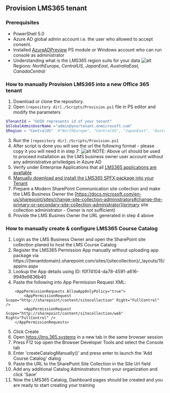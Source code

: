 ## Provision LMS365 tenant ##

### Prerequisites ###

- PowerShell 5.0
- Azure AD global admin account i.e. the user who allowed to accept consent.
- Installed [AzureADPreview](https://www.powershellgallery.com/packages/AzureADPreview/2.0.2.85) PS module or Windows account who can run console as administrator
- Understanding what is the LMS365 region suits for your data
![alt](https://i.imgur.com/VIKlWNW.png)
Regions: *NorthEurope, CentralUS, JapanEast, AustraliaEast, CanadaCentral*

### How to manually Provision LMS365 into a new Office 365 tenant ###

1. Download or clone the repository.
2. Open `[repository dir]./Scripts/Provision.ps1` file in PS editor and modify the parameters

```PowerShell
$TenantId = "GUID represents id of your tenant"
$GlobalAdminUserName ="admin@yourtenant.onmicrosoft.com"
$Region = "CentralUS"  #"NorthEurope", "CentralUS", "JapanEast", "AustraliaEast", "CanadaCentral"
```
3. Run the `[repository dir]./Scripts/Provision.ps1`
4. After script is done you will see the url the following format - please copy it you will need it in step 7:
![alt](https://i.imgur.com/D0xfhLo.png)
NOTE: Above url should be used to proceed installation as the LMS business owner user account without any administrative priviledges in Azure AD
5. Verify under Enterprise Applications that all [LMS365 applications are available](https://helpcenter.elearningforce.com/hc/en-us/articles/360004770257-LMS365-Azure-Active-Directory-architecture)
6. [Manually download and install the LMS365 SPFX package into your Tenant](https://helpcenter.elearningforce.com/hc/en-us/articles/360001535949-How-to-manually-update-the-SPFX-package-for-your-Tenant)
7. Prepare a Modern SharePoint Communication site collection and make the LMS Business Owner the [https://docs.microsoft.com/en-us/sharepoint/sites/change-site-collection-administrators#change-the-primary-or-secondary-site-collection-administrator](primary site collection administrator - Owner is not sufficient)
8. Provide the LMS Busines Owner the URL generated in step 4 above

### How to manually create & configure LMS365 Course Catalog ###
1. Login as the LMS Business Owner and open the SharePoint site collection planed to host the LMS Course Catalog
2. Register the LMS365 Permission App manually without uploading app package via https://{tenantdomain}.sharepoint.com/sites/{sitecollection}/_layouts/15/appinv.aspx
3. Lookup the App details using ID: f0f74104-da78-4591-a616-9949e9836b40
4. Paste the following into App Permission Request XML:
```
    <AppPermissionRequests AllowAppOnlyPolicy="true">
        <AppPermissionRequest Scope="http://sharepoint/content/sitecollection" Right="FullControl" />
        <AppPermissionRequest Scope="http://sharepoint/content/sitecollection/web" Right="FullControl" />
    </AppPermissionRequests>
```  
5. Click Create
6. Open https://lms.365.systems in a new tab in the same browser session
7. Press F12 top open the Browser Developer Tools and select the Console tab
8. Enter 'createCatalogManually()' and press enter to launch the 'Add Course Catalog' dialog
9. Paste the URL to the SharePoint Site Collection in the Site Url field
10. Add any additional Catalog Adminstrators from your organization and click 'Save'
11. Now the LMS365 Catalog, Dashboard pages should be created and you are ready to start creating your training



